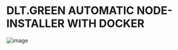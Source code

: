 # DLT.GREEN AUTOMATIC NODE-INSTALLER WITH DOCKER
![image](https://user-images.githubusercontent.com/89119285/174690387-d5e3ff9a-7058-47ec-9eed-34ccfc178139.png)
